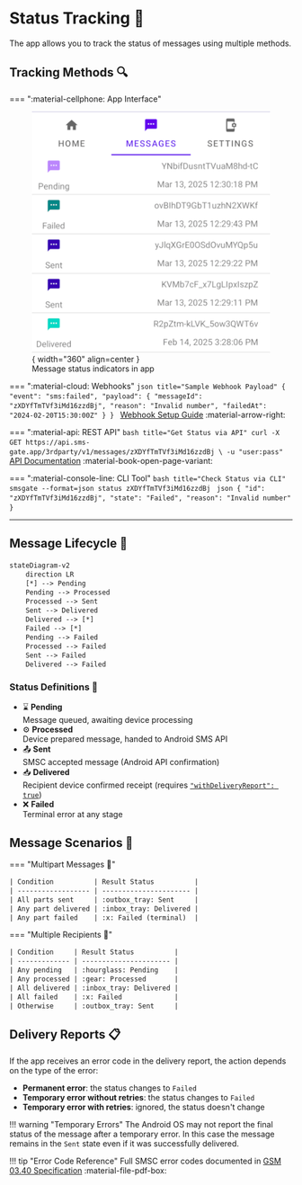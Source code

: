 # Status Tracking 📡

The app allows you to track the status of messages using multiple methods.

## Tracking Methods 🔍

=== ":material-cellphone: App Interface"
    <figure markdown>
      ![Message Status UI](../assets/status-tracking-ui.png){ width="360" align=center }
      <figcaption>Message status indicators in app</figcaption>
    </figure>

=== ":material-cloud: Webhooks"
    ```json title="Sample Webhook Payload"
    {
      "event": "sms:failed",
      "payload": {
        "messageId": "zXDYfTmTVf3iMd16zzdBj",
        "reason": "Invalid number",
        "failedAt": "2024-02-20T15:30:00Z"
      }
    }
    ```
    [Webhook Setup Guide](../features/webhooks.md) :material-arrow-right:

=== ":material-api: REST API"
    ```bash title="Get Status via API"
    curl -X GET https://api.sms-gate.app/3rdparty/v1/messages/zXDYfTmTVf3iMd16zzdBj \
      -u "user:pass"
    ```
    [API Documentation](https://capcom6.github.io/android-sms-gateway/#/Messages/get-message-id) :material-book-open-page-variant:

=== ":material-console-line: CLI Tool"
    ```bash title="Check Status via CLI"
    smsgate --format=json status zXDYfTmTVf3iMd16zzdBj
    ```
    ```json
    {
      "id": "zXDYfTmTVf3iMd16zzdBj",
      "state": "Failed",
      "reason": "Invalid number"
    }
    ```

---

## Message Lifecycle 🔄

```mermaid
stateDiagram-v2
    direction LR
    [*] --> Pending
    Pending --> Processed
    Processed --> Sent
    Sent --> Delivered
    Delivered --> [*]
    Failed --> [*]
    Pending --> Failed
    Processed --> Failed
    Sent --> Failed
    Delivered --> Failed
```

### Status Definitions 🚦

- :hourglass: **Pending**  
  Message queued, awaiting device processing
- :gear: **Processed**  
  Device prepared message, handed to Android SMS API
- :outbox_tray: **Sent**  
  SMSC accepted message (Android API confirmation)
- :inbox_tray: **Delivered**  
  Recipient device confirmed receipt (requires [`"withDeliveryReport": true`](https://capcom6.github.io/android-sms-gateway/#/Messages/post-message))
- :x: **Failed**  
  Terminal error at any stage

## Message Scenarios 📨

=== "Multipart Messages 📨"

    | Condition          | Result Status          |
    | ------------------ | ---------------------- |
    | All parts sent     | :outbox_tray: Sent     |
    | Any part delivered | :inbox_tray: Delivered |
    | Any part failed    | :x: Failed (terminal)  |

=== "Multiple Recipients 👥"
    
    | Condition     | Result Status          |
    | ------------- | ---------------------- |
    | Any pending   | :hourglass: Pending    |
    | Any processed | :gear: Processed       |
    | All delivered | :inbox_tray: Delivered |
    | All failed    | :x: Failed             |
    | Otherwise     | :outbox_tray: Sent     |

## Delivery Reports 📋

If the app receives an error code in the delivery report, the action depends on the type of the error:

* **Permanent error**: the status changes to `Failed`
* **Temporary error without retries**: the status changes to `Failed`
* **Temporary error with retries**: ignored, the status doesn't change

!!! warning "Temporary Errors"
    The Android OS may not report the final status of the message after a temporary error. In this case the message remains in the `Sent` state even if it was successfully delivered.

!!! tip "Error Code Reference"
    Full SMSC error codes documented in [GSM 03.40 Specification](https://www.etsi.org/deliver/etsi_gts/03/0340/05.03.00_60/gsmts_0340v050300p.pdf) :material-file-pdf-box:
